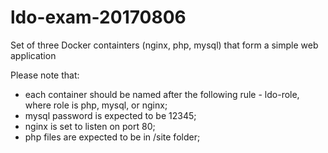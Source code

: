 # ldo-exam-20170806
Set of three Docker containters (nginx, php, mysql) that form a simple web application

Please note that:
 - each container should be named after the following rule - ldo-role, where role is php, mysql, or nginx;
 - mysql password is expected to be 12345;
 - nginx is set to listen on port 80;
 - php files are expected to be in /site folder;
